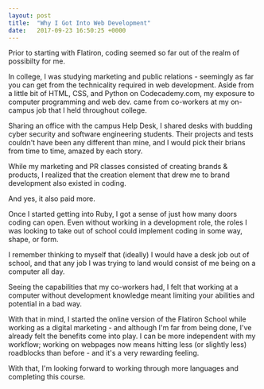 ```yaml
---
layout: post
title:  "Why I Got Into Web Development"
date:   2017-09-23 16:50:25 +0000
---
```



Prior to starting with Flatiron, coding seemed so far out of the realm of possibilty for me. 

In college, I was studying marketing and public relations - seemingly as far you can get from the technicality required in web development. Aside from a little bit of HTML, CSS, and Python on Codecademy.com, my exposure to computer programming and web dev. came from co-workers at my on-campus job that I held throughout college.

Sharing an office with the campus Help Desk, I shared desks with budding cyber security and software engineering students. Their projects and tests couldn't have been any different than mine, and I would pick their brians from time to time, amazed by each story.

While my marketing and PR classes consisted of creating brands & products, I realized that the creation element that drew me to brand development also existed in coding.

And yes, it also paid more.

Once I started getting into Ruby, I got a sense of just how many doors coding can open. Even without working in a development role, the roles I was looking to take out of school could implement coding in some way, shape, or form.

I remember thinking to myself that (ideally) I would have a desk job out of school, and that any job I was trying to land would consist of me being on a computer all day.

Seeing the capabilities that my co-workers had, I felt that working at a computer without development knowledge meant limiting your abilities and potential in a bad way.

With that in mind, I started the online version of the Flatiron School while working as a digital marketing - and although I'm far from being done, I've already felt the benefits come into play. I can be more independent with my workflow; working on webpages now means hitting less (or slightly less) roadblocks than before - and it's a very rewarding feeling.

With that, I'm looking forward to working through more languages and completing this course.
